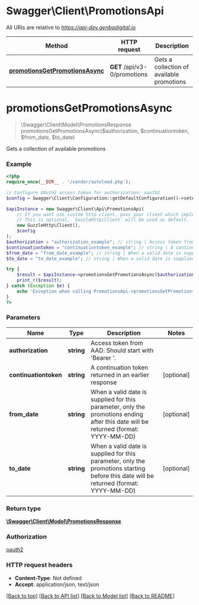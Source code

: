 # Swagger\Client\PromotionsApi

All URIs are relative to *https://api-dev.genbadigital.io*

Method | HTTP request | Description
------------- | ------------- | -------------
[**promotionsGetPromotionsAsync**](PromotionsApi.md#promotionsGetPromotionsAsync) | **GET** /api/v3-0/promotions | Gets a collection of available promotions


# **promotionsGetPromotionsAsync**
> \Swagger\Client\Model\PromotionsResponse promotionsGetPromotionsAsync($authorization, $continuationtoken, $from_date, $to_date)

Gets a collection of available promotions

### Example
```php
<?php
require_once(__DIR__ . '/vendor/autoload.php');

// Configure OAuth2 access token for authorization: oauth2
$config = Swagger\Client\Configuration::getDefaultConfiguration()->setAccessToken('YOUR_ACCESS_TOKEN');

$apiInstance = new Swagger\Client\Api\PromotionsApi(
    // If you want use custom http client, pass your client which implements `GuzzleHttp\ClientInterface`.
    // This is optional, `GuzzleHttp\Client` will be used as default.
    new GuzzleHttp\Client(),
    $config
);
$authorization = "authorization_example"; // string | Access token from AAD. Should start with 'Bearer '.
$continuationtoken = "continuationtoken_example"; // string | A continuation token returned in an earlier response
$from_date = "from_date_example"; // string | When a valid date is supplied for this parameter, only the promotions ending after this date will be returned (format: YYYY-MM-DD)
$to_date = "to_date_example"; // string | When a valid date is supplied for this parameter, only the promotions starting before this date will be returned (format: YYYY-MM-DD)

try {
    $result = $apiInstance->promotionsGetPromotionsAsync($authorization, $continuationtoken, $from_date, $to_date);
    print_r($result);
} catch (Exception $e) {
    echo 'Exception when calling PromotionsApi->promotionsGetPromotionsAsync: ', $e->getMessage(), PHP_EOL;
}
?>
```

### Parameters

Name | Type | Description  | Notes
------------- | ------------- | ------------- | -------------
 **authorization** | **string**| Access token from AAD. Should start with &#39;Bearer &#39;. |
 **continuationtoken** | **string**| A continuation token returned in an earlier response | [optional]
 **from_date** | **string**| When a valid date is supplied for this parameter, only the promotions ending after this date will be returned (format: YYYY-MM-DD) | [optional]
 **to_date** | **string**| When a valid date is supplied for this parameter, only the promotions starting before this date will be returned (format: YYYY-MM-DD) | [optional]

### Return type

[**\Swagger\Client\Model\PromotionsResponse**](../Model/PromotionsResponse.md)

### Authorization

[oauth2](../../README.md#oauth2)

### HTTP request headers

 - **Content-Type**: Not defined
 - **Accept**: application/json, text/json

[[Back to top]](#) [[Back to API list]](../../README.md#documentation-for-api-endpoints) [[Back to Model list]](../../README.md#documentation-for-models) [[Back to README]](../../README.md)

